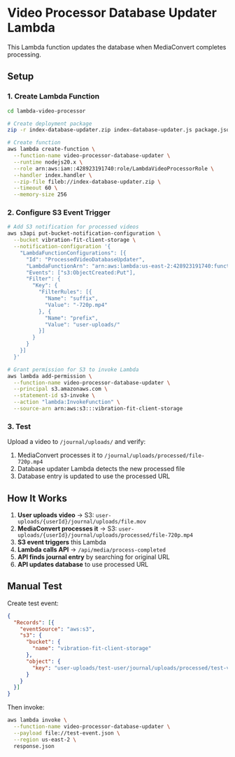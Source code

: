 # Video Processor Database Updater Lambda

This Lambda function updates the database when MediaConvert completes processing.

## Setup

### 1. Create Lambda Function

```bash
cd lambda-video-processor

# Create deployment package
zip -r index-database-updater.zip index-database-updater.js package.json

# Create function
aws lambda create-function \
  --function-name video-processor-database-updater \
  --runtime nodejs20.x \
  --role arn:aws:iam::428923191740:role/LambdaVideoProcessorRole \
  --handler index.handler \
  --zip-file fileb://index-database-updater.zip \
  --timeout 60 \
  --memory-size 256
```

### 2. Configure S3 Event Trigger

```bash
# Add S3 notification for processed videos
aws s3api put-bucket-notification-configuration \
  --bucket vibration-fit-client-storage \
  --notification-configuration '{
    "LambdaFunctionConfigurations": [{
      "Id": "ProcessedVideoDatabaseUpdater",
      "LambdaFunctionArn": "arn:aws:lambda:us-east-2:428923191740:function:video-processor-database-updater",
      "Events": ["s3:ObjectCreated:Put"],
      "Filter": {
        "Key": {
          "FilterRules": [{
            "Name": "suffix",
            "Value": "-720p.mp4"
          }, {
            "Name": "prefix",
            "Value": "user-uploads/"
          }]
        }
      }
    }]
  }'

# Grant permission for S3 to invoke Lambda
aws lambda add-permission \
  --function-name video-processor-database-updater \
  --principal s3.amazonaws.com \
  --statement-id s3-invoke \
  --action "lambda:InvokeFunction" \
  --source-arn arn:aws:s3:::vibration-fit-client-storage
```

### 3. Test

Upload a video to `/journal/uploads/` and verify:
1. MediaConvert processes it to `/journal/uploads/processed/file-720p.mp4`
2. Database updater Lambda detects the new processed file
3. Database entry is updated to use the processed URL

## How It Works

1. **User uploads video** → S3: `user-uploads/{userId}/journal/uploads/file.mov`
2. **MediaConvert processes it** → S3: `user-uploads/{userId}/journal/uploads/processed/file-720p.mp4`
3. **S3 event triggers** this Lambda
4. **Lambda calls API** → `/api/media/process-completed`
5. **API finds journal entry** by searching for original URL
6. **API updates database** to use processed URL

## Manual Test

Create test event:

```json
{
  "Records": [{
    "eventSource": "aws:s3",
    "s3": {
      "bucket": {
        "name": "vibration-fit-client-storage"
      },
      "object": {
        "key": "user-uploads/test-user/journal/uploads/processed/test-video-720p.mp4"
      }
    }
  }]
}
```

Then invoke:

```bash
aws lambda invoke \
  --function-name video-processor-database-updater \
  --payload file://test-event.json \
  --region us-east-2 \
  response.json
```

